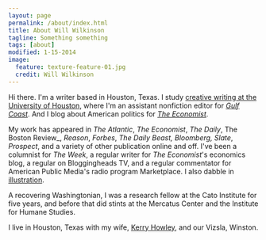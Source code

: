 ```yaml
---
layout: page
permalink: /about/index.html
title: About Will Wilkinson
tagline: Something something
tags: [about]
modified: 1-15-2014
image:
  feature: texture-feature-01.jpg
  credit: Will Wilkinson
---
```


Hi there. I'm a writer based in Houston, Texas. I study [creative writing at the University of Houston](http://www.uh.edu/class/english/programs/graduate/creative-writing/), where I'm an assistant nonfiction editor for [_Gulf Coast_](http://gulfcoastmag.org). And I blog about American politics for [_The Economist_](http://www.economist.com/blogs/democracyinamerica).


My work has appeared in _The Atlantic_, _The Economist_, _The Daily_, The Boston Review_, _Reason_, _Forbes_, _The Daily Beast, Bloomberg, Slate_, _Prospect_, and a variety of other publication online and off. I've been a columnist for _The Week_, a regular writer for _The Economist_'s economics blog, a regular on Bloggingheads TV, and a regular commentator for American Public Media's radio program Marketplace. I also dabble in [illustration](http://www.theatlantic.com/politics/archive/2011/08/faces-of-iowa-sketches-from-the-ames-straw-poll/243618/).


A recovering Washingtonian, I was a research fellow at the Cato Institute for five years, and before that did stints at the Mercatus Center and the Institute for Humane Studies. 


I live in Houston, Texas with my wife, [Kerry Howley](http://kerryhowley.com), and our Vizsla, Winston.